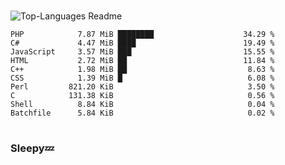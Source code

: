#

![Top-Languages Readme](https://github.com/MogsFriend/MogsFriend/workflows/Top-Languages%20Readme/badge.svg)

<!--START_SECTION:top_language-->
```text
PHP            7.87 MiB ████████                    34.29 %
C#             4.47 MiB ████                        19.49 %
JavaScript     3.57 MiB ███                         15.55 %
HTML           2.72 MiB ██                          11.84 %
C++            1.98 MiB ██                           8.63 %
CSS            1.39 MiB █                            6.08 %
Perl         821.20 KiB                              3.50 %
C            131.38 KiB                              0.56 %
Shell          8.84 KiB                              0.04 %
Batchfile      5.84 KiB                              0.02 %
```
<!--END_SECTION:top_language-->

#

### Sleepy💤
<!--
**MogsFriend/MogsFriend** is a ✨ _special_ ✨ repository because its `README.md` (this file) appears on your GitHub profile.

Here are some ideas to get you started:

- 🔭 I’m currently working on ...
- 🌱 I’m currently learning ...
- 👯 I’m looking to collaborate on ...
- 🤔 I’m looking for help with ...
- 💬 Ask me about ...
- 📫 How to reach me: ...
- 😄 Pronouns: ...
- ⚡ Fun fact: ...
-->
